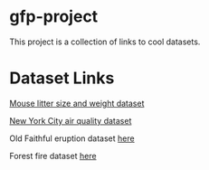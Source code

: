 # gfp-project

This project is a collection of links to cool datasets.

# Dataset Links

[Mouse litter size and weight dataset](litters.csv)

[New York City air quality dataset](airquality.csv)

Old Faithful eruption dataset [here](faithful.csv)

Forest fire dataset [here](forestfires.csv)

